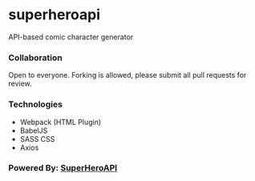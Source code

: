 # superheroapi
API-based comic character generator

### Collaboration
Open to everyone. Forking is allowed, please submit all pull requests for review.

### Technologies
* Webpack (HTML Plugin)
* BabelJS
* SASS CSS
* Axios

### Powered By: [SuperHeroAPI](https://superheroapi.com/)

